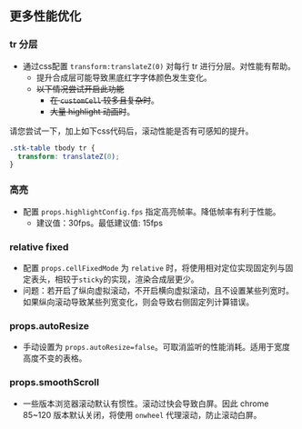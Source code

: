 ## 更多性能优化

### tr 分层
* 通过css配置 `transform:translateZ(0)` 对每行 tr 进行分层。对性能有帮助。
  - 提升合成层可能导致黑底红字字体颜色发生变化。
  - ~~以下情况尝试开启此功能~~
    - ~~在 `customCell` 较多且复杂时~~。
    - ~~大量 highlight 动画时~~。

请您尝试一下，加上如下css代码后，滚动性能是否有可感知的提升。
```css
.stk-table tbody tr {
  transform: translateZ(0);
}
```
    
### 高亮
* 配置 `props.highlightConfig.fps` 指定高亮帧率。降低帧率有利于性能。
  - 建议值：30fps。最低建议值: 15fps

### relative fixed
* 配置 `props.cellFixedMode` 为 `relative` 时，将使用相对定位实现固定列与固定表头，相较于`sticky`的实现，渲染合成层更少。
* 问题：若开启了纵向虚拟滚动，不开启横向虚拟滚动，且不设置某些列宽时。如果纵向滚动导致某些列宽变化，则会导致右侧固定列计算错误。

### props.autoResize
* 手动设置为 `props.autoResize=false`。可取消监听的性能消耗。适用于宽度高度不变的表格。

### props.smoothScroll
* 一些版本浏览器滚动默认有惯性。滚动过快会导致白屏。因此 chrome 85~120 版本默认关闭，将使用 `onwheel` 代理滚动，防止滚动白屏。